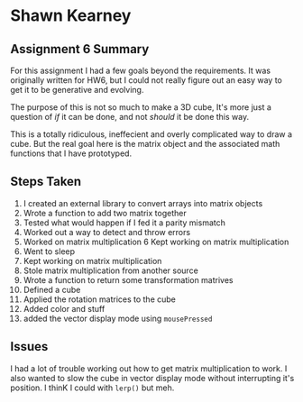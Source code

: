 # Shawn Kearney

## Assignment 6 Summary

For this assignment I had a few goals beyond the requirements. It was originally written for HW6, but I could not really figure out an easy way to get it to be generative and evolving.

The purpose of this is not so much to make a 3D cube, It's more just a question of *if* it can be done, and not *should* it be done this way.

This is a totally ridiculous, ineffecient and overly complicated way to draw a cube. But the real goal here is the matrix object and the associated math functions that I have prototyped.

## Steps Taken
1. I created an external library to convert arrays into matrix objects
2. Wrote a function to add two matrix together
3. Tested what would happen if I fed it a parity mismatch
4. Worked out a way to detect and throw errors
5. Worked on matrix multiplication
6 Kept working on matrix multiplication
7. Went to sleep
8. Kept working on matrix multiplication
9. Stole matrix multiplication from another source
10. Wrote a function to return some transformation matrives
11. Defined a cube
12. Applied the rotation matrices to the cube
13. Added color and stuff
14. added the vector display mode using `mousePressed`

## Issues

I had a lot of trouble working out how to get matrix multiplication to work. I also wanted to slow the cube in vector display mode without interrupting it's position. I thinK I could with `lerp()` but meh.

